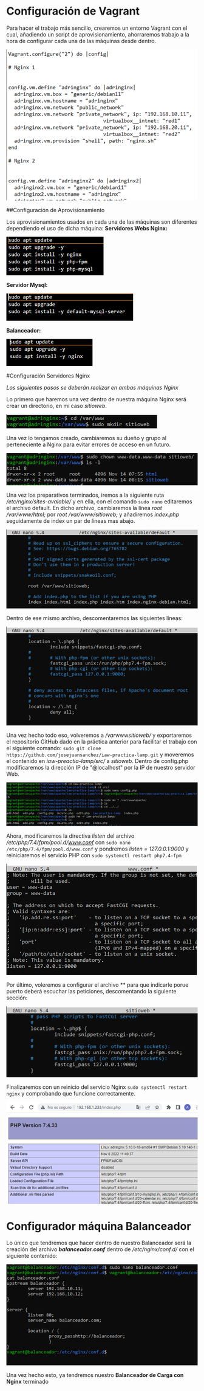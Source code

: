 # Configuración de Vagrant

Para hacer el trabajo más sencillo, crearemos un entorno Vagrant con el cual, añadiendo un script de aprovisionamiento, ahorraremos trabajo a la hora de configurar cada una de las máquinas desde dentro.

![](capturas/Captura0.PNG)

##Configuración de Aprovisionamiento

Los aprovisionamientos usados en cada una de las máquinas son diferentes dependiendo el uso de dicha máquina:
**Servidores Webs Nginx:**

![](capturas/Capturan.PNG)

**Servidor Mysql:**

![](capturas/Capturam.PNG)

**Balanceador:**

![](capturas/Capturab.PNG)

#Configuración Servidores Nginx

*Los siguientes pasos se deberán realizar en ambas máquinas Nginx*

Lo primero que haremos una vez dentro de nuestra máquina Nginx será crear un directorio, en mi caso *sitioweb*.

![](capturas/Captura.PNG)

Una vez lo tengamos creado, cambiaremos su dueño y grupo al perteneciente a Nginx para evitar errores de acceso en un futuro.

![](capturas/Captura2.PNG)

Una vez los preparativos terminados, iremos a la siguiente ruta */etc/nginx/sites-avalable/* y en ella, con el comando `sudo nano` editaremos el archivo default.
En dicho archivo, cambiaremos la línea *root /var/www/html;* por *root /var/www/sitioweb;* y añadiremos *index.php* seguidamente de index un par de líneas mas abajo.

![](capturas/Captura3.PNG)

Dentro de ese mismo archivo, descomentaremos las siguientes líneas:

![](capturas/Captura4.PNG)

Una vez hecho todo eso, volveremos a */var*www*sitioweb/* y exportaremos el repositorio GitHub dado en la práctica anterior para facilitar el trabajo con el siguiente comando: `sudo git clone https://github.com/josejuansanchez/iaw-practica-lamp.git` y moveremos el contenido en *iaw-preactia-lamp/src/* a *sitioweb*.
Dentro de config.php modificaremos la dirección IP de "@localhost" por la IP de nuestro servidor Web.

![Imagen de la práctica anterior debido a que me salté este paso en un inicio](capturas/Capturaf.PNG)

Ahora, modificaremos la directiva *listen* del archivo */etc/php/7.4/fpm/pool.d/www.conf* con `sudo nano /etc/php/7.4/fpm/pool.d/www.conf` y pondremos *listen = 127.0.0.1:9000* y reiniciaremos el servicio PHP con `sudo systemctl restart php7.4-fpm`

![](capturas/Captura6.PNG)

Por último, voleremos a configurar el archivo ** para que indicarle porue puerto deberá escuchar las peticiones, descomentando la siguiente sección:

![](capturas/Captura7.PNG)

Finalizaremos con un reinicio del servicio Nginx `sudo systemctl restart nginx` y comprobando que funcione correctamente.

![](capturas/Captura8.PNG)


# Configurador máquina Balanceador

Lo único que tendremos que hacer dentro de nuestro Balanceador será la creación del archivo ***balanceador.conf*** dentro de */etc/nginx/conf.d/* con el siguiente contenido:

![](capturas/Captura15.PNG)

Una vez hecho esto, ya tendremos nuestro **Balanceador de Carga con Nginx** terminado


